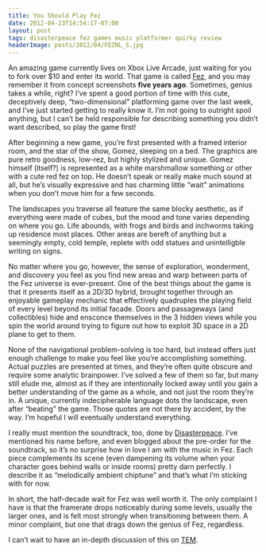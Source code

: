 ```yaml
---
title: You Should Play Fez
date: 2012-04-23T14:54:17-07:00
layout: post
tags: disasterpeace fez games music platformer quirky review
headerImage: posts/2012/04/FEZNL_S.jpg
---
```

An amazing game currently lives on Xbox Live Arcade, just waiting for you to fork over $10 and enter its world. That game is called [Fez](http://marketplace.xbox.com/en-US/Product/Fez/66acd000-77fe-1000-9115-d802584109c0), and you may remember it from concept screenshots **five years ago**. Sometimes, genius takes a while, right? I&#8217;ve spent a good portion of time with this cute, deceptively deep, &#8220;two-dimensional&#8221; platforming game over the last week, and I&#8217;ve just started getting to really know it. I&#8217;m not going to outright spoil anything, but I can&#8217;t be held responsible for describing something you didn&#8217;t want described, so play the game first!

<!--more-->

After beginning a new game, you&#8217;re first presented with a framed interior room, and the star of the show, Gomez, sleeping on a bed. The graphics are pure retro goodness, low-rez, but highly stylized and unique. Gomez himself (itself?) is represented as a white marshmallow something or other with a cute red fez on top. He doesn&#8217;t speak or really make much sound at all, but he&#8217;s visually expressive and has charming little &#8220;wait&#8221; animations when you don&#8217;t move him for a few seconds.

The landscapes you traverse all feature the same blocky aesthetic, as if everything were made of cubes, but the mood and tone varies depending on where you go. Life abounds, with frogs and birds and inchworms taking up residence most places. Other areas are bereft of anything but a seemingly empty, cold temple, replete with odd statues and unintelligble writing on signs.

No matter where you go, however,  the sense of exploration, wonderment, and discovery you feel as you find new areas and warp between parts of the Fez universe is ever-present. One of the best things about the game is that it presents itself as a 2D/3D hybrid, brought together through an enjoyable gameplay mechanic that effectively quadruples the playing field of every level beyond its initial facade. Doors and passageways (and collectibles) hide and ensconce themselves in the 3 hidden views while you spin the world around trying to figure out how to exploit 3D space in a 2D plane to get to them.

None of the navigational problem-solving is too hard, but instead offers just enough challenge to make you feel like you&#8217;re accomplishing something. Actual puzzles are presented at times, and they&#8217;re often quite obscure and require some analytic brainpower. I&#8217;ve solved a few of them so far, but many still elude me, almost as if they are intentionally locked away until you gain a better understanding of the game as a whole, and not just the room they&#8217;re in. A unique, currently indecipherable language dots the landscape, even after &#8220;beating&#8221; the game. Those quotes are not there by accident, by the way. I&#8217;m hopeful I will eventually understand everything.

I really must mention the soundtrack, too, done by [Disasterpeace](http://disasterpeace.com). I&#8217;ve mentioned his name before, and even blogged about the pre-order for the soundtrack, so it&#8217;s no surprise how in love I am with the music in Fez. Each piece complements its scene (even dampening its volume when your character goes behind walls or inside rooms) pretty darn perfectly. I describe it as &#8220;melodically ambient chiptune&#8221; and that&#8217;s what I&#8217;m sticking with for now.

In short, the half-decade wait for Fez was well worth it. The only complaint I have is that the framerate drops noticeably during some levels, usually the larger ones, and is felt most strongly when transitioning between them. A minor complaint, but one that drags down the genius of Fez, regardless.

I can&#8217;t wait to have an in-depth discussion of this on [TEM](http://theescortmission.com "The Escort Mission").

